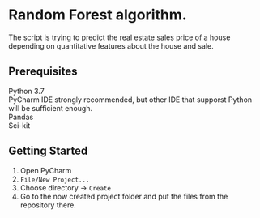 # Random Forest algorithm.
The script is trying to predict the real estate sales price of a house depending on quantitative features about the house and sale. 

## Prerequisites
Python 3.7  
PyCharm IDE strongly recommended, but other IDE that supporst Python will be sufficient enough.  
Pandas   
Sci-kit  

## Getting Started  
1. Open PyCharm  
2. `File/New Project...`  
3. Choose directory -> `Create`  
4. Go to the now created project folder and put the files from the repository there.

